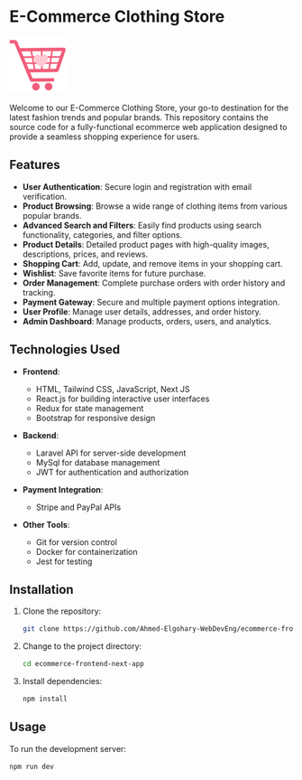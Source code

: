 # E-Commerce Clothing Store

![Store Logo](public/logo.png)

Welcome to our E-Commerce Clothing Store, your go-to destination for the latest fashion trends and popular brands. This
repository contains the source code for a fully-functional ecommerce web application designed to provide a seamless
shopping experience for users.

## Features

- **User Authentication**: Secure login and registration with email verification.
- **Product Browsing**: Browse a wide range of clothing items from various popular brands.
- **Advanced Search and Filters**: Easily find products using search functionality, categories, and filter options.
- **Product Details**: Detailed product pages with high-quality images, descriptions, prices, and reviews.
- **Shopping Cart**: Add, update, and remove items in your shopping cart.
- **Wishlist**: Save favorite items for future purchase.
- **Order Management**: Complete purchase orders with order history and tracking.
- **Payment Gateway**: Secure and multiple payment options integration.
- **User Profile**: Manage user details, addresses, and order history.
- **Admin Dashboard**: Manage products, orders, users, and analytics.

## Technologies Used

- **Frontend**:
    - HTML, Tailwind CSS, JavaScript, Next JS
    - React.js for building interactive user interfaces
    - Redux for state management
    - Bootstrap for responsive design

- **Backend**:
    - Laravel API for server-side development
    - MySql for database management
    - JWT for authentication and authorization

- **Payment Integration**:
    - Stripe and PayPal APIs

- **Other Tools**:
    - Git for version control
    - Docker for containerization
    - Jest for testing

## Installation

1. Clone the repository:
    ```bash
    git clone https://github.com/Ahmed-Elgohary-WebDevEng/ecommerce-frontend-next-app.git
    ```
2. Change to the project directory:
    ```bash
    cd ecommerce-frontend-next-app
    ```
3. Install dependencies:
    ```bash
    npm install
    ```

## Usage

To run the development server:

```bash
npm run dev
